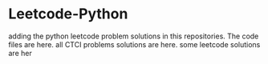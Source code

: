 # Leetcode-Python
adding the python leetcode problem solutions in this repositories. 
The code files are here.
all CTCI problems solutions are here.
some leetcode solutions are her


























































































































































































































































































































































































































































































































































